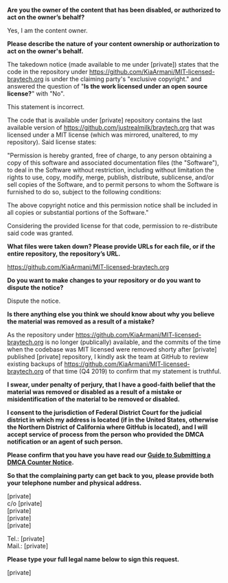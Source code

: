 **Are you the owner of the content that has been disabled, or authorized to act on the owner’s behalf?**

Yes, I am the content owner.

**Please describe the nature of your content ownership or authorization to act on the owner's behalf.**

The takedown notice (made available to me under [private]) states that the code in the repository under https://github.com/KiaArmani/MIT-licensed-braytech.org is under the claiming party's "exclusive copyright." and answered the question of "**Is the work licensed under an open source license?**" with "No".

This statement is incorrect.

The code that is available under [private] repository contains the last available version of https://github.com/justrealmilk/braytech.org that was licensed under a MIT license (which was mirrored, unaltered, to my repository). Said license states:

"Permission is hereby granted, free of charge, to any person obtaining a copy
of this software and associated documentation files (the "Software"), to deal
in the Software without restriction, including without limitation the rights
to use, copy, modify, merge, publish, distribute, sublicense, and/or sell
copies of the Software, and to permit persons to whom the Software is
furnished to do so, subject to the following conditions:

The above copyright notice and this permission notice shall be included in all
copies or substantial portions of the Software."

Considering the provided license for that code, permission to re-distribute said code was granted.

**What files were taken down? Please provide URLs for each file, or if the entire repository, the repository’s URL.**

https://github.com/KiaArmani/MIT-licensed-braytech.org

**Do you want to make changes to your repository or do you want to dispute the notice?**

Dispute the notice.

**Is there anything else you think we should know about why you believe the material was removed as a result of a mistake?**

As the repository under https://github.com/KiaArmani/MIT-licensed-braytech.org is no longer (publically) available, and the commits of the time when the codebase was MIT licensed were removed shorty after [private] published [private] repository, I kindly ask the team at GitHub to review existing backups of https://github.com/KiaArmani/MIT-licensed-braytech.org of that time (Q4 2019) to confirm that my statement is truthful.

**I swear, under penalty of perjury, that I have a good-faith belief that the material was removed or disabled as a result of a mistake or misidentification of the material to be removed or disabled.**

**I consent to the jurisdiction of Federal District Court for the judicial district in which my address is located (if in the United States, otherwise the Northern District of California where GitHub is located), and I will accept service of process from the person who provided the DMCA notification or an agent of such person.**

**Please confirm that you have you have read our <a href="https://docs.github.com/articles/guide-to-submitting-a-dmca-counter-notice">Guide to Submitting a DMCA Counter Notice</a>.**

**So that the complaining party can get back to you, please provide both your telephone number and physical address.**

[private]  
c/o [private]  
[private]  
[private]  
[private]  

Tel.: [private]  
Mail.: [private]  

**Please type your full legal name below to sign this request.**

[private]  
